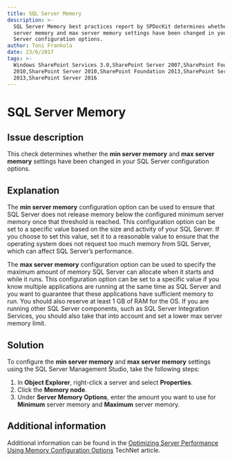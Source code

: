 ```yaml
---
title: SQL Server Memory
description: >-
  SQL Server Memory best practices report by SPDocKit determines whether the min
  server memory and max server memory settings have been changed in your SQL
  Server configuration options.
author: Toni Frankola
date: 23/6/2017
tags: >-
  Windows SharePoint Services 3.0,SharePoint Server 2007,SharePoint Foundation
  2010,SharePoint Server 2010,SharePoint Foundation 2013,SharePoint Server
  2013,SharePoint Server 2016
---
```


# SQL Server Memory

## Issue description

This check determines whether the **min server memory** and **max server memory** settings have been changed in your SQL Server configuration options.

## Explanation

The **min server memory** configuration option can be used to ensure that SQL Server does not release memory below the configured minimum server memory once that threshold is reached. This configuration option can be set to a specific value based on the size and activity of your SQL Server. If you choose to set this value, set it to a reasonable value to ensure that the operating system does not request too much memory from SQL Server, which can affect SQL Server’s performance.

The **max server memory** configuration option can be used to specify the maximum amount of memory SQL Server can allocate when it starts and while it runs. This configuration option can be set to a specific value if you know multiple applications are running at the same time as SQL Server and you want to guarantee that these applications have sufficient memory to run. You should also reserve at least 1 GB of RAM for the OS. If you are running other SQL Server components, such as SQL Server Integration Services, you should also take that into account and set a lower max server memory limit.

## Solution

To configure the **min server memory** and **max server memory** settings using the SQL Server Management Studio, take the following steps: 

1. In **Object Explorer**, right-click a server and select **Properties**. 
2. Click the **Memory node**.
3. Under **Server Memory Options**, enter the amount you want to use for **Minimum** server memory and **Maximum** server memory.

## Additional information

Additional information can be found in the [Optimizing Server Performance Using Memory Configuration Options](https://technet.microsoft.com/en-us/library/ms177455%28v=sql.105%29.aspx) TechNet article.

